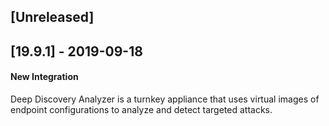 ## [Unreleased]


## [19.9.1] - 2019-09-18
#### New Integration
Deep Discovery Analyzer is a turnkey appliance that uses virtual images of endpoint configurations to analyze and detect targeted attacks.
